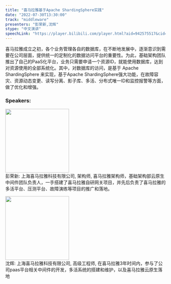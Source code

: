 ```yaml
---
title: "喜马拉雅基于Apache ShardingSphere实践"
date: "2022-07-30T13:30:00"
track: "middleware"
presenters: "彭荣新,沈辉"
stype: "中文演讲"
speechLink: "https://player.bilibili.com/player.html?aid=942575517&cid=817760221&page=1"
---
```

喜马拉雅成立之初，各个业务管理各自的数据库，在不断地发展中，逐渐意识到需要在公司层面，提供统一的定制化的数据访问平台的重要性。为此，基础架构团队推出了自己的PaaS化平台，业务只需要申请一个资源ID，就能使用数据库，达到对资源使用的全部系统化。其中，对数据库的访问，是基于 Apache ShardingSphere 来实现，基于Apache ShardingSphere强大功能，在故障容灾、资源动态变更、读写分离、影子库、多活、分布式唯一ID和监控报警等方面，做了优化和增强。
 ### Speakers: 
 <img src="images/speaker/1094.png" width="200" /><br>彭荣新: 上海喜马拉雅科技有限公司, 架构师, 喜马拉雅架构师，基础架构部云原生中间件团队负责人，一手搭建了喜马拉雅自研网关项目，并先后负责了喜马拉雅的多活平台、压测平台、故障演练等项目的推广和落地。

 <img src="images/speaker/1094_2.png" width="200" /><br>沈辉: 上海喜马拉雅科技有限公司, 高级工程师, 在喜马拉雅3年时间内，参与了公司paas平台相关中间件的开发，多活系统的搭建和维护，以及喜马拉雅云原生落地

 